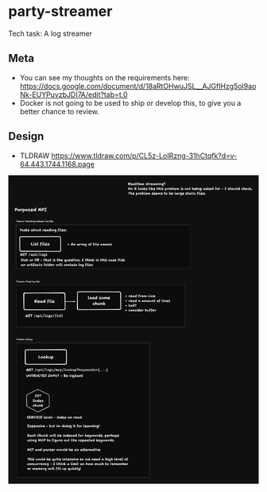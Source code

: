 # party-streamer
Tech task: A log streamer

## Meta
- You can see my thoughts on the requirements here:
https://docs.google.com/document/d/18aRtOHwuJSL__AJGflHzg5oI9aoNk-EUYPuvzbJDI7A/edit?tab=t.0
- Docker is not going to be used to ship or develop this, to give you a better chance to review.

## Design
- TLDRAW https://www.tldraw.com/p/CL5z-LoIRzng-31hCtqfk?d=v-64.443.1744.1168.page

![Napkin Sketch of my direction](./design-ideas.png)